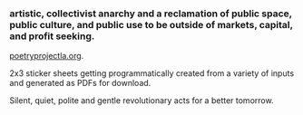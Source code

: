 ### artistic, collectivist anarchy and a reclamation of public space, public culture, and public use to be outside of markets, capital, and profit seeking.  

<a href="http://poetryprojectla.org">poetryprojectla.org</a>.

2x3 sticker sheets getting programmatically created from a variety of inputs and generated as PDFs for download.

Silent, quiet, polite and gentle revolutionary acts for a better tomorrow.
